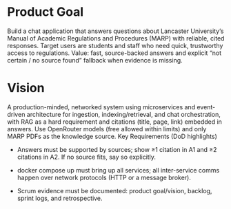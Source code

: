 # Product Goal

Build a chat application that answers questions about Lancaster University’s Manual of Academic Regulations and Procedures (MARP) with reliable, cited responses. Target users are students and staff who need quick, trustworthy access to regulations. Value: fast, source-backed answers and explicit “not certain / no source found” fallback when evidence is missing.

# Vision

A production-minded, networked system using microservices and event-driven architecture for ingestion, indexing/retrieval, and chat orchestration, with RAG as a hard requirement and citations (title, page, link) embedded in answers. Use OpenRouter models (free allowed within limits) and only MARP PDFs as the knowledge source. Key Requirements (DoD highlights)

- Answers must be supported by sources; show ≥1 citation in A1 and ≥2 citations in A2. If no source fits, say so explicitly.

- docker compose up must bring up all services; all inter-service comms happen over network protocols (HTTP or a message broker).

- Scrum evidence must be documented: product goal/vision, backlog, sprint logs, and retrospective.
